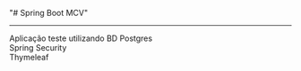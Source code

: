 "# Spring Boot MCV" <p>
<hr>
Aplicação teste utilizando BD Postgres <br>
Spring Security<br>
Thymeleaf<br>

